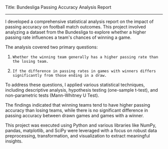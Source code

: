 Title: Bundesliga Passing Accuracy Analysis Report

------------------------------------------------------
I developed a comprehensive statistical analysis report on the impact of passing accuracy on football match outcomes. 
This project involved analyzing a dataset from the Bundesliga to explore whether a higher passing rate influences a team's chances of winning a game.

The analysis covered two primary questions:

1.     Whether the winning team generally has a higher passing rate than the losing team.
2.     If the difference in passing rates in games with winners differs significantly from those ending in a draw.

To address these questions, I applied various statistical techniques, 
including descriptive analysis, hypothesis testing (one-sample t-test), and non-parametric tests (Mann-Whitney U Test). 

The findings indicated that winning teams tend to have higher passing accuracy than losing teams, 
while there is no significant difference in passing accuracy between drawn games and games with a winner.

This project was executed using Python and various libraries like NumPy, pandas, matplotlib, and SciPy were leveraged 
with a focus on robust data preprocessing, transformation, and visualization to extract meaningful insights.
